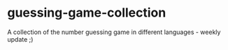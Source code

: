 # guessing-game-collection
A collection of the number guessing game in different languages - weekly update ;)
